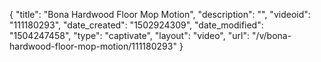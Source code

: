 {
    "title": "Bona Hardwood Floor Mop Motion",
    "description": "",
    "videoid": "111180293",
    "date_created": "1502924309",
    "date_modified": "1504247458",
    "type": "captivate",
    "layout": "video",
    "url": "\/v\/bona-hardwood-floor-mop-motion\/111180293"
}
